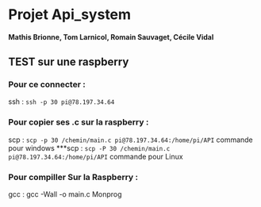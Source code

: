 # Projet Api_system 
#### Mathis Brionne, Tom Larnicol, Romain Sauvaget, Cécile Vidal 

## TEST sur une raspberry
### Pour ce connecter :

ssh : `ssh -p 30 pi@78.197.34.64`   

### Pour copier ses .c sur la raspberry : 

scp : `scp -p 30 /chemin/main.c pi@78.197.34.64:/home/pi/API` commande pour windows
***scp : `scp -P 30 /chemin/main.c pi@78.197.34.64:/home/pi/API` commande pour Linux

### Pour compiller **Sur la Raspberry** :

gcc : gcc -Wall -o main.c Monprog
